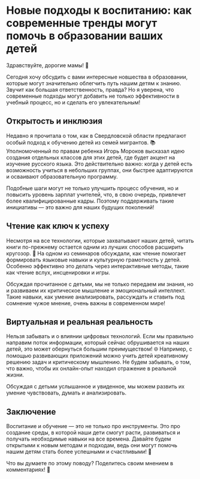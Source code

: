 # Новые подходы к воспитанию: как современные тренды могут помочь в образовании ваших детей

Здравствуйте, дорогие мамы! 🌸

Сегодня хочу обсудить с вами интересные новшества в образовании, которые могут значительно облегчить путь нашим детям к знанию. Звучит как большая ответственность, правда? Но я уверена, что современные подходы могут добавить не только эффективности в учебный процесс, но и сделать его увлекательным!

## Открытость и инклюзия

Недавно я прочитала о том, как в Свердловской области предлагают особый подход к обучению детей из семей мигрантов. 📚 Уполномоченный по правам ребенка Игорь Мороков высказал идею создания отдельных классов для этих детей, где будет акцент на изучение русского языка. Это действительно важно: когда у детей есть возможность учиться в небольших группах, они быстрее адаптируются и осваивают образовательную программу. 

Подобные шаги могут не только улучшить процесс обучения, но и повысить уровень зарплат учителей, что, в свою очередь, привлечет более квалифицированные кадры. Поэтому поддерживать такие инициативы — это важно для наших будущих поколений!

## Чтение как ключ к успеху

Несмотря на все технологии, которые захватывают наших детей, читать книги по-прежнему остается одним из лучших способов расширить кругозор. 📖 На одном из семинаров обсуждали, как чтение помогает формировать языковые навыки и культурную грамотность у детей. Особенно эффективно это делать через интерактивные методы, такие как чтение вслух, инсценировки и игры.

Обсуждая прочитанное с детьми, мы не только передаем им знания, но и развиваем их критическое мышление и эмоциональный интеллект. Такие навыки, как умение анализировать, рассуждать и ставить под сомнение чужое мнение, очень важны в современном мире!

## Виртуальная и реальная реальность

Нельзя забывать и о влиянии цифровых технологий. Если мы правильно направим поток информации, который сейчас обрушивается на наших детей, это может обернуться большим преимуществом! 🌐 Например, с помощью развивающих приложений можно учить детей креативному решению задач и критическому мышлению. Не будем забывать, о том, что важно, чтобы их онлайн-опыт находил отражение в реальной жизни. 

Обсуждая с детьми услышанное и увиденное, мы можем развить их умение чувствовать, думать и анализировать. 

## Заключение

Воспитание и обучение — это не только про инструменты. Это про создание среды, в которой наши дети смогут расти, развиваться и получать необходимые навыки на все времена. Давайте будем открытыми к новым методам и подходам, ведь они могут помочь нашим детям стать более успешными и счастливыми! 🌈

Что вы думаете по этому поводу? Поделитесь своим мнением в комментариях! 💬